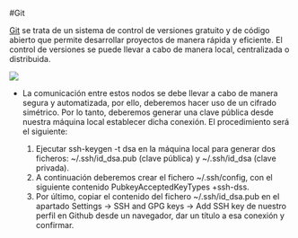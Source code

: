 #Git

[Git](https://git-scm.com/) se trata de un sistema de control de versiones gratuito y de código abierto que permite desarrollar proyectos de manera rápida y eficiente.
El control de versiones se puede llevar a cabo de manera local, centralizada o distribuida. 

![](https://git-scm.com/book/en/v2/images/distributed.png)

* La comunicación entre estos nodos se debe llevar a cabo de manera segura y automatizada, por ello, deberemos hacer uso de un cifrado simétrico. Por lo tanto, deberemos generar una clave pública desde nuestra máquina local establecer dicha conexión. El procedimiento será el siguiente:

    1. Ejecutar ssh-keygen -t dsa en la máquina local para generar dos ficheros: ~/.ssh/id_dsa.pub (clave pública) y~/.ssh/id_dsa (clave privada).
    2. A continuación deberemos crear el fichero ~/.ssh/config, con el siguiente contenido PubkeyAcceptedKeyTypes +ssh-dss.
    3. Por último, copiar el contenido del fichero ~/.ssh/id_dsa.pub en el apartado Settings -> SSH and GPG keys -> Add SSH key de nuestro perfil en Github desde un navegador, dar un título a esa conexión y confirmar.
